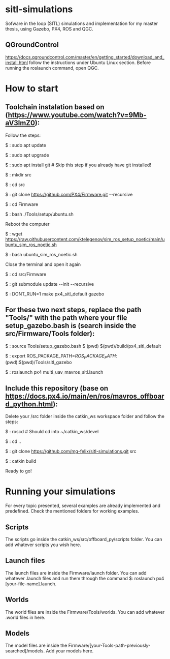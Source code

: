 # sitl-simulations
Sofware in the loop (SITL) simulations and implementation for my master thesis, using Gazebo, PX4, ROS and QGC.


## QGroundControl

https://docs.qgroundcontrol.com/master/en/getting_started/download_and_install.html follow the instructions under Ubuntu Linux section. Before running the roslaunch command, open QGC.

# How to start

## Toolchain instalation based on (https://www.youtube.com/watch?v=9Mb-aV3lmZ0):

Follow the steps:

$ : sudo apt update

$ : sudo apt upgrade

$ : sudo apt install git # Skip this step if you already have git installed!

$ : mkdir src

$ : cd src

$ : git clone https://github.com/PX4/Firmware.git --recursive

$ : cd Firmware

$ : bash ./Tools/setup/ubuntu.sh

Reboot the computer

$ : wget https://raw.githubusercontent.com/ktelegenov/sim_ros_setup_noetic/main/ubuntu_sim_ros_noetic.sh

$ : bash ubuntu_sim_ros_noetic.sh

Close the terminal and open it again

$ : cd src/Firmware

$ : git submodule update --init --recursive

$ : DONT_RUN=1 make px4_sitl_default gazebo

## For these two next steps, replace the path "Tools/" with the path where your file setup_gazebo.bash is (search inside the src/Firmware/Tools folder):

$ : source Tools/setup_gazebo.bash $ (pwd) $(pwd)/build/px4_sitl_default

$ : export ROS_PACKAGE_PATH=$ROS_PACKAGE_PATH:$(pwd):$(pwd)/Tools/sitl_gazebo

$ : roslaunch px4 multi_uav_mavros_sitl.launch

## Include this repository (base on https://docs.px4.io/main/en/ros/mavros_offboard_python.html):

Delete your /src folder inside the catkin_ws workspace folder and follow the steps:

$ : roscd  # Should cd into ~/catkin_ws/devel

$ : cd .. 

$ : git clone https://github.com/mg-felix/sitl-simulations.git src

$ : catkin build

Ready to go!

# Running your simulations

For every topic presented, several examples are already implemented and predefined. Check the mentioned folders for working examples.

## Scripts

The scripts go inside the catkin_ws/src/offboard_py/scripts folder. You can add whatever scripts you wish here.

## Launch files

The launch files are inside the Firmware/launch folder. You can add whatever .launch files and run them through the command $: roslaunch px4 [your-file-name].launch.

## Worlds

The world files are inside the Firmware/Tools/worlds. You can add whatever .world files in here.

## Models

The model files are inside the Firmware/[your-Tools-path-previously-searched]/models. Add your models here.
